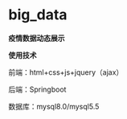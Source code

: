 # big_data
**疫情数据动态展示**

**使用技术**

前端：html+css+js+jquery（ajax）

后端：Springboot

数据库：mysql8.0/mysql5.5

